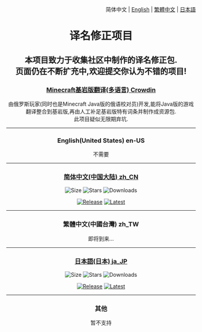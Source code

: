 <div align="right">

简体中文 | <a href="/Translation Revision/README-en_US.md">English</a> | <a href="/Translation Revision/README-zh_TW.md">繁體中文</a> | <a href="/Translation Revision/README-ja_JP.md">日本語</a>

</div>

<div align="center">

<h1>译名修正项目</h1>

<h2>本项目致力于收集社区中制作的译名修正包.<br>页面仍在不断扩充中,欢迎提交你认为不错的项目!</h2>

<h3><a href="https://crowdin.com/project/translations-for-minecraft">Minecraft基岩版翻译(多语言) Crowdin</a></h3>

由俄罗斯玩家(同时也是Minecraft Java版的俄语校对员)开发,能将Java版的游戏翻译整合到基岩版,再由人工补足基岩版特有词条并制作成资源包.<br>此项目疑似无限期弃坑.

<hr>

<h3>English(United States) en-US</h3>

不需要

<hr>

<h3><a href="https://github.com/Spectrollay/mclang_cn">简体中文(中国大陆) zh_CN</a></h3>

![Size](https://img.shields.io/github/repo-size/Spectrollay/mclang_cn?color=skyblue&label=仓库大小)   ![Stars](https://img.shields.io/github/stars/Spectrollay/mclang_cn?color=greenyellow&label=星标数)   ![Downloads](https://img.shields.io/github/downloads/Spectrollay/mclang_cn/total?label=总下载量)

[![Release](https://img.shields.io/github/v/release/Spectrollay/mclang_cn?color=20A162&label=正式版)](https://github.com/Spectrollay/mclang_cn/releases/latest)   [![Latest](https://img.shields.io/github/v/release/Spectrollay/mclang_cn?color=43B244&include_prereleases&label=最新版)](https://github.com/Spectrollay/mclang_cn/releases)

<hr>

<h3>繁體中文(中國台灣) zh_TW</h3>

即将到来...

<hr>

<h3><a href="https://github.com/SplsCH/Minecraft-BE-Japanese-Translation-Fix">日本語(日本) ja_JP</a></h3>

![Size](https://img.shields.io/github/repo-size/SplsCH/Minecraft-BE-Japanese-Translation-Fix?color=skyblue&label=仓库大小)   ![Stars](https://img.shields.io/github/stars/SplsCH/Minecraft-BE-Japanese-Translation-Fix?color=greenyellow&label=星标数)   ![Downloads](https://img.shields.io/github/downloads/SplsCH/Minecraft-BE-Japanese-Translation-Fix/total?label=总下载量)

[![Release](https://img.shields.io/github/v/release/SplsCH/Minecraft-BE-Japanese-Translation-Fix?color=20A162&label=正式版)](https://github.com/SplsCH/Minecraft-BE-Japanese-Translation-Fix/releases/latest)   [![Latest](https://img.shields.io/github/v/release/SplsCH/Minecraft-BE-Japanese-Translation-Fix?color=43B244&include_prereleases&label=最新版)](https://github.com/SplsCH/Minecraft-BE-Japanese-Translation-Fix/releases)

<hr>

<h3>其他</h3>

暂不支持

</div>
